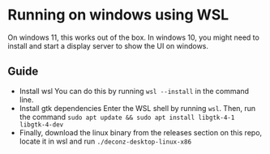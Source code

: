 # Running on windows using WSL

On windows 11, this works out of the box. In windows 10, you might need to install and start a display server to show the UI on windows.

## Guide

- Install wsl
  You can do this by running `wsl --install` in the command line.
- Install gtk dependencies
  Enter the WSL shell by running `wsl`.
  Then, run the command `sudo apt update && sudo apt install libgtk-4-1 libgtk-4-dev`
- Finally, download the linux binary from the releases section on this repo, locate it in wsl and run `./deconz-desktop-linux-x86`
